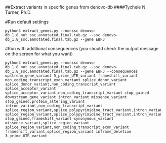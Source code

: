 ##Extract variants in specific genes from denovo-db
####Tychele N. Turner, Ph.D.

#Run default settings
```
python3 extract_genes.py --nonssc denovo-db_1.8_not_ssc.annotated.final.tab.gz --ssc denovo-db_1.8_ssc.annotated.final.tab.gz --gene EBF3
```

#Run with additional consequences (you should check the output message on the screen for what you want)
```
python3 extract_genes.py --nonssc denovo-db_1.8_not_ssc.annotated.final.tab.gz --ssc denovo-db_1.8_ssc.annotated.final.tab.gz --gene EBF3 --consequences upstream_gene_variant 5_prime_UTR_variant frameshift_variant non_coding_transcript_exon_variant splice_donor_variant splice_donor_variant,non_coding_transcript_variant splice_acceptor_variant splice_acceptor_variant,non_coding_transcript_variant stop_gained downstream_gene_variant intron_variant missense_variant stop_gained,protein_altering_variant intron_variant,non_coding_transcript_variant splice_region_variant,splice_polypyrimidine_tract_variant,intron_variant splice_region_variant,splice_polypyrimidine_tract_variant,intron_variant,non_coding_transcript_variant stop_gained,frameshift_variant synonymous_variant missense_variant,splice_region_variant splice_region_variant,non_coding_transcript_exon_variant frameshift_variant,splice_region_variant inframe_deletion 3_prime_UTR_variant
```

